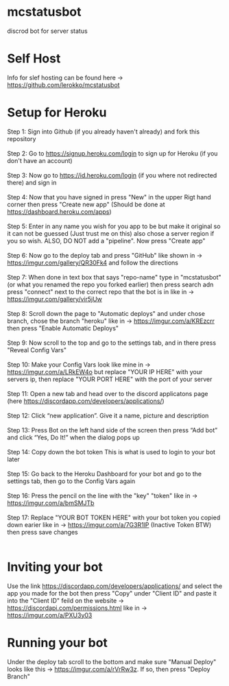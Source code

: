# mcstatusbot
discrod bot for server status<br/>

# Self Host
Info for slef hosting can be found here -> https://github.com/lerokko/mcstatusbot<br/>

# Setup for Heroku

Step 1: Sign into Github (if you already haven't already) and fork this repository<br/>
<br/>
Step 2: Go to https://signup.heroku.com/login to sign up for Heroku (if you don't have an account)<br/>
<br/>
Step 3: Now go to https://id.heroku.com/login (if you where not redirected there)  and sign in<br/>
<br/>
Step 4: Now that you have signed in press "New" in the upper Rigt hand corner then press "Create new app" (Should be done at https://dashboard.heroku.com/apps)<br/>
<br/>
Step 5: Enter in any name you wish for you app to be but make it original so it can not be guessed (Just trust me on this) also chose a server region if you so wish. ALSO, DO NOT add a "pipeline". Now press "Create app"<br/>
<br/>
Step 6: Now go to the deploy tab and press "GitHub" like shown in -> https://imgur.com/gallery/QR30Fk4 and follow the directions<br/>
<br/>
Step 7: When done in text box that says "repo-name" type in "mcstatusbot" (or what you renamed the repo you forked earlier) then press search adn press "connect" next to the correct repo that the bot is in like in -> https://imgur.com/gallery/vir5jUw<br/>
<br/>
Step 8: Scroll down the page to "Automatic deploys" and under chose branch, chose the branch "heroku" like in -> 
https://imgur.com/a/KREzcrr then press "Enable Automatic Deploys"<br/>
<br/>
Step 9: Now scroll to the top and go to the settings tab, and in there press "Reveal Config Vars"<br/>
<br/>
Step 10: Make your Config Vars look like mine in -> https://imgur.com/a/LRkEW4o but replace "YOUR IP HERE" with your servers ip, then replace "YOUR PORT HERE" with the port of your server<br/>
<br/>
Step 11: Open a new tab and head over to the discord applicatons page (here https://discordapp.com/developers/applications/)<br/>
<br/>
Step 12: Click “new application”. Give it a name, picture and description<br/>
<br/>
Step 13: Press Bot on the left hand side of the screen then press “Add bot” and click “Yes, Do It!” when the dialog pops up<br/>
<br/>
Step 14: Copy down the bot token This is what is used to login to your bot later<br/>
<br/>
Step 15: Go back to the Heroku Dashboard for your bot and go to the settings tab, then go to the Config Vars again<br/>
<br/>
Step 16: Press the pencil on the line with the "key" "token" like in -> https://imgur.com/a/bmSMJTb<br/>
<br/>
Step 17: Replace "YOUR BOT TOKEN HERE" with your bot token you copied down earier like in -> https://imgur.com/a/7G3R1lP (Inactive Token BTW) then press save changes<br/>
<br/>
# Inviting your bot
Use the link https://discordapp.com/developers/applications/ and select the app you made for the bot then press "Copy" under "Client ID" and paste it into the "Client ID" feild on the website -> https://discordapi.com/permissions.html like in -> https://imgur.com/a/PXU3y03

# Running your bot

Under the deploy tab scroll to the bottom and make sure "Manual Deploy" looks like this -> https://imgur.com/a/rVrRw3z. If so, then press "Deploy Branch"
